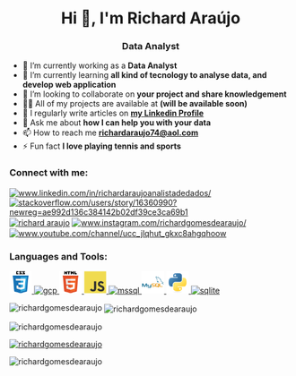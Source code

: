 <h1 align="center">Hi 👋, I'm Richard Araújo</h1>
<h3 align="center">Data Analyst</h3>



- 🔭 I’m currently working as a **Data Analyst**
- 🌱 I’m currently learning **all kind of tecnology to analyse data, and develop web application**
- 👯 I’m looking to collaborate on **your project and share knowledgement**
- 👨‍💻 All of my projects are available at **(will be available soon)**
- 📝 I regularly write articles on [**my Linkedin Profile**](https://www.linkedin.com/in/richardaraujoanalistadedados/)
- 💬 Ask me about **how I can help you with your data**
- 📫 How to reach me **richardaraujo74@aol.com**
- ⚡ Fun fact **I love playing tennis and sports**

<h3 align="left">Connect with me:</h3>
<p align="left">
<a href="https://linkedin.com/in/www.linkedin.com/in/richardaraujoanalistadedados/" target="blank"><img align="center" src="https://raw.githubusercontent.com/rahuldkjain/github-profile-readme-generator/master/src/images/icons/Social/linked-in-alt.svg" alt="www.linkedin.com/in/richardaraujoanalistadedados/" height="30" width="40" /></a>
<a href="https://stackoverflow.com/users/stackoverflow.com/users/story/16360990?newreg=ae992d136c384142b02df39ce3ca69b1" target="blank"><img align="center" src="https://raw.githubusercontent.com/rahuldkjain/github-profile-readme-generator/master/src/images/icons/Social/stack-overflow.svg" alt="stackoverflow.com/users/story/16360990?newreg=ae992d136c384142b02df39ce3ca69b1" height="30" width="40" /></a>
<a href="https://fb.com/richard araujo" target="blank"><img align="center" src="https://raw.githubusercontent.com/rahuldkjain/github-profile-readme-generator/master/src/images/icons/Social/facebook.svg" alt="richard araujo" height="30" width="40" /></a>
<a href="https://instagram.com/www.instagram.com/richardgomesdearaujo/" target="blank"><img align="center" src="https://raw.githubusercontent.com/rahuldkjain/github-profile-readme-generator/master/src/images/icons/Social/instagram.svg" alt="www.instagram.com/richardgomesdearaujo/" height="30" width="40" /></a>
<a href="https://www.youtube.com/c/www.youtube.com/channel/ucc_jlqhut_gkxc8ahgqhoow" target="blank"><img align="center" src="https://raw.githubusercontent.com/rahuldkjain/github-profile-readme-generator/master/src/images/icons/Social/youtube.svg" alt="www.youtube.com/channel/ucc_jlqhut_gkxc8ahgqhoow" height="30" width="40" /></a>
</p>

<h3 align="left">Languages and Tools:</h3>
<p align="left"> <a href="https://www.w3schools.com/css/" target="_blank"> <img src="https://raw.githubusercontent.com/devicons/devicon/master/icons/css3/css3-original-wordmark.svg" alt="css3" width="40" height="40"/> </a> <a href="https://cloud.google.com" target="_blank"> <img src="https://www.vectorlogo.zone/logos/google_cloud/google_cloud-icon.svg" alt="gcp" width="40" height="40"/> </a> <a href="https://www.w3.org/html/" target="_blank"> <img src="https://raw.githubusercontent.com/devicons/devicon/master/icons/html5/html5-original-wordmark.svg" alt="html5" width="40" height="40"/> </a> <a href="https://developer.mozilla.org/en-US/docs/Web/JavaScript" target="_blank"> <img src="https://raw.githubusercontent.com/devicons/devicon/master/icons/javascript/javascript-original.svg" alt="javascript" width="40" height="40"/> </a> <a href="https://www.microsoft.com/en-us/sql-server" target="_blank"> <img src="https://www.svgrepo.com/show/303229/microsoft-sql-server-logo.svg" alt="mssql" width="40" height="40"/> </a> <a href="https://www.mysql.com/" target="_blank"> <img src="https://raw.githubusercontent.com/devicons/devicon/master/icons/mysql/mysql-original-wordmark.svg" alt="mysql" width="40" height="40"/> </a> <a href="https://www.python.org" target="_blank"> <img src="https://raw.githubusercontent.com/devicons/devicon/master/icons/python/python-original.svg" alt="python" width="40" height="40"/> </a> <a href="https://www.sqlite.org/" target="_blank"> <img src="https://www.vectorlogo.zone/logos/sqlite/sqlite-icon.svg" alt="sqlite" width="40" height="40"/> </a> </p>


<p><img align="left" src="https://github-readme-stats.vercel.app/api/top-langs?username=richardgomesdearaujo&show_icons=true&locale=en&layout=compact" alt="richardgomesdearaujo" /></p>

<p>&nbsp;<img align="center" src="https://github-readme-stats.vercel.app/api?username=richardgomesdearaujo&show_icons=true&locale=en" alt="richardgomesdearaujo" /></p>

<p><img align="center" src="https://github-readme-streak-stats.herokuapp.com/?user=richardgomesdearaujo&" alt="richardgomesdearaujo" /></p>

<p align="left"> <a href="https://github.com/ryo-ma/github-profile-trophy"><img src="https://github-profile-trophy.vercel.app/?username=richardgomesdearaujo" alt="richardgomesdearaujo" /></a> </p>

<p align="left"> <img src="https://komarev.com/ghpvc/?username=richardgomesdearaujo&label=Profile%20views&color=0e75b6&style=flat" alt="richardgomesdearaujo" /> </p>
